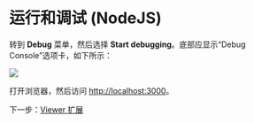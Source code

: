 # 运行和调试 (NodeJS)

转到 **Debug** 菜单，然后选择 **Start debugging**。底部应显示“Debug Console”选项卡，如下所示：

![](_media/nodejs/vs_code_debug.png) 

打开浏览器，然后访问 [http://localhost:3000](http://localhost:3000)。

下一步：[Viewer 扩展](/zh-CN/tutorials/extensions)